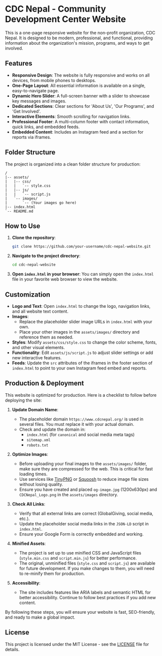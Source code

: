 # CDC Nepal - Community Development Center Website

This is a one-page responsive website for the non-profit organization, CDC Nepal. It is designed to be modern, professional, and functional, providing information about the organization's mission, programs, and ways to get involved.

## Features

-   **Responsive Design**: The website is fully responsive and works on all devices, from mobile phones to desktops.
-   **One-Page Layout**: All essential information is available on a single, easy-to-navigate page.
-   **Dynamic Hero Slider**: A full-screen banner with a slider to showcase key messages and images.
-   **Dedicated Sections**: Clear sections for 'About Us', 'Our Programs', and 'Get Involved'.
-   **Interactive Elements**: Smooth scrolling for navigation links.
-   **Professional Footer**: A multi-column footer with contact information, quick links, and embedded feeds.
-   **Embedded Content**: Includes an Instagram feed and a section for reports via iframes.

## Folder Structure

The project is organized into a clean folder structure for production:

```
/
|-- assets/
|   |-- css/
|   |   `-- style.css
|   |-- js/
|   |   `-- script.js
|   `-- images/
|       `-- (Your images go here)
|-- index.html
`-- README.md
```

## How to Use

1.  **Clone the repository**:
    ```bash
    git clone https://github.com/your-username/cdc-nepal-website.git
    ```
2.  **Navigate to the project directory**:
    ```bash
    cd cdc-nepal-website
    ```
3.  **Open `index.html` in your browser**:
    You can simply open the `index.html` file in your favorite web browser to view the website.

## Customization

-   **Logo and Text**: Open `index.html` to change the logo, navigation links, and all website text content.
-   **Images**:
    -   Replace the placeholder slider image URLs in `index.html` with your own.
    -   Place your other images in the `assets/images/` directory and reference them as needed.
-   **Styles**: Modify `assets/css/style.css` to change the color scheme, fonts, and other visual elements.
-   **Functionality**: Edit `assets/js/script.js` to adjust slider settings or add new interactive features.
-   **Feeds**: Update the `src` attributes of the iframes in the footer section of `index.html` to point to your own Instagram feed embed and reports.

## Production & Deployment

This website is optimized for production. Here is a checklist to follow before deploying the site:

1.  **Update Domain Name**:
    -   The placeholder domain `https://www.cdcnepal.org/` is used in several files. You must replace it with your actual domain.
    -   Check and update the domain in:
        -   `index.html` (for `canonical` and social media meta tags)
        -   `sitemap.xml`
        -   `robots.txt`

2.  **Optimize Images**:
    -   Before uploading your final images to the `assets/images/` folder, make sure they are compressed for the web. This is critical for fast loading times.
    -   Use services like [TinyPNG](https://tinypng.com/) or [Squoosh](https://squoosh.app/) to reduce image file sizes without losing quality.
    -   Ensure you have created and placed `og-image.jpg` (1200x630px) and `CDCNepal_Logo.png` in the `assets/images` directory.

3.  **Check All Links**:
    -   Verify that all external links are correct (GlobalGiving, social media, etc.).
    -   Update the placeholder social media links in the `JSON-LD` script in `index.html`.
    -   Ensure your Google Form is correctly embedded and working.

4.  **Minified Assets**:
    -   The project is set up to use minified CSS and JavaScript files (`style.min.css` and `script.min.js`) for better performance.
    -   The original, unminified files (`style.css` and `script.js`) are available for future development. If you make changes to them, you will need to re-minify them for production.

5.  **Accessibility**:
    -   The site includes features like ARIA labels and semantic HTML for better accessibility. Continue to follow best practices if you add new content.

By following these steps, you will ensure your website is fast, SEO-friendly, and ready to make a global impact. 

## License

This project is licensed under the MIT License - see the [LICENSE](LICENSE) file for details. 
